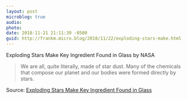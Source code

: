 ```yaml
---
layout: post
microblog: true
audio: 
photo: 
date: 2018-11-21 21:11:39 -0500
guid: http://frankm.micro.blog/2018/11/22/exploding-stars-make.html
---
```

Exploding Stars Make Key Ingredient Found in Glass by NASA

> We are all, quite literally, made of star dust. Many of the chemicals that compose our planet and our bodies were formed directly by stars.


Source: [Exploding Stars Make Key Ingredient Found in Glass](https://www.nasa.gov/image-feature/exploding-stars-make-key-ingredient-found-in-glass)

